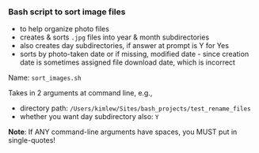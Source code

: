 ### Bash script to sort image files

- to help organize photo files
- creates & sorts `.jpg` files into year & month subdirectories
- also creates day subdirectories, if answer at prompt is Y for Yes
- sorts by photo-taken date or if missing, modified date - since creation date 
is sometimes assigned file download date, which is incorrect

Name: `sort_images.sh`

Takes in 2 arguments at command line, e.g.,
- directory path: `/Users/kimlew/Sites/bash_projects/test_rename_files`
- whether you want day subdirectory also: `Y`

**Note**: If ANY command-line arguments have spaces, you MUST put in single-quotes!
